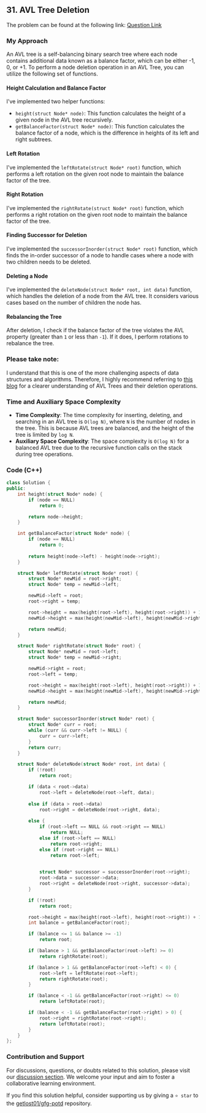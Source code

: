 ## 31. AVL Tree Deletion

The problem can be found at the following link: [Question Link](https://practice.geeksforgeeks.org/problems/avl-tree-deletion/1)

### My Approach

An AVL tree is a self-balancing binary search tree where each node contains additional data known as a balance factor, which can be either -1, 0, or +1.
To perform a node deletion operation in an AVL Tree, you can utilize the following set of functions.

#### Height Calculation and Balance Factor
I've implemented two helper functions:
- `height(struct Node* node)`: This function calculates the height of a given node in the AVL tree recursively.
- `getBalanceFactor(struct Node* node)`: This function calculates the balance factor of a node, which is the difference in heights of its left and right subtrees.

#### Left Rotation
I've implemented the `leftRotate(struct Node* root)` function, which performs a left rotation on the given root node to maintain the balance factor of the tree.

#### Right Rotation
I've implemented the `rightRotate(struct Node* root)` function, which performs a right rotation on the given root node to maintain the balance factor of the tree.

#### Finding Successor for Deletion
I've implemented the `successorInorder(struct Node* root)` function, which finds the in-order successor of a node to handle cases where a node with two children needs to be deleted.

#### Deleting a Node
I've implemented the `deleteNode(struct Node* root, int data)` function, which handles the deletion of a node from the AVL tree. It considers various cases based on the number of children the node has.

#### Rebalancing the Tree
After deletion, I check if the balance factor of the tree violates the AVL property (greater than `1` or less than `-1`). If it does, I perform rotations to rebalance the tree.

### Please take note:
I understand that this is one of the more challenging aspects of data structures and algorithms. Therefore, I highly recommend referring to [this blog](https://www.programiz.com/dsa/avl-tree) for a clearer understanding of AVL Trees and their deletion operations.

### Time and Auxiliary Space Complexity

- **Time Complexity**: The time complexity for inserting, deleting, and searching in an AVL tree is `O(log N)`, where `N` is the number of nodes in the tree. This is because AVL trees are balanced, and the height of the tree is limited by `log N`.
- **Auxiliary Space Complexity**: The space complexity is `O(log N)` for a balanced AVL tree due to the recursive function calls on the stack during tree operations.

### Code (C++)
```cpp
class Solution {
public:
    int height(struct Node* node) {
        if (node == NULL) 
            return 0;

        return node->height;
    }

    int getBalanceFactor(struct Node* node) {
        if (node == NULL) 
            return 0;
            
        return height(node->left) - height(node->right);
    }

    struct Node* leftRotate(struct Node* root) {
        struct Node* newMid = root->right;
        struct Node* temp = newMid->left;

        newMid->left = root;
        root->right = temp;

        root->height = max(height(root->left), height(root->right)) + 1;
        newMid->height = max(height(newMid->left), height(newMid->right)) + 1;

        return newMid;
    }

    struct Node* rightRotate(struct Node* root) {
        struct Node* newMid = root->left;
        struct Node* temp = newMid->right;

        newMid->right = root;
        root->left = temp;

        root->height = max(height(root->left), height(root->right)) + 1;
        newMid->height = max(height(newMid->left), height(newMid->right)) + 1;

        return newMid;
    }

    struct Node* successorInorder(struct Node* root) {
        struct Node* curr = root;
        while (curr && curr->left != NULL) {
            curr = curr->left;
        }
        return curr;
    }

    struct Node* deleteNode(struct Node* root, int data) {
        if (!root) 
            return root;

        if (data < root->data) 
            root->left = deleteNode(root->left, data);
            
        else if (data > root->data)
            root->right = deleteNode(root->right, data);
            
        else {
            if (root->left == NULL && root->right == NULL) 
                return NULL;
            else if (root->left == NULL) 
                return root->right;
            else if (root->right == NULL) 
                return root->left;
            

            struct Node* successor = successorInorder(root->right);
            root->data = successor->data;
            root->right = deleteNode(root->right, successor->data);
        }

        if (!root) 
            return root;

        root->height = max(height(root->left), height(root->right)) + 1;
        int balance = getBalanceFactor(root);

        if (balance <= 1 && balance >= -1)
            return root;

        if (balance > 1 && getBalanceFactor(root->left) >= 0)
            return rightRotate(root);

        if (balance > 1 && getBalanceFactor(root->left) < 0) {
            root->left = leftRotate(root->left);
            return rightRotate(root);
        }

        if (balance < -1 && getBalanceFactor(root->right) <= 0) 
            return leftRotate(root);

        if (balance < -1 && getBalanceFactor(root->right) > 0) {
            root->right = rightRotate(root->right);
            return leftRotate(root);
        }
    }
};
```

### Contribution and Support

For discussions, questions, or doubts related to this solution, please visit our [discussion section](https://github.com/getlost01/gfg-potd/discussions). We welcome your input and aim to foster a collaborative learning environment.

If you find this solution helpful, consider supporting us by giving a `⭐ star` to the [getlost01/gfg-potd](https://github.com/getlost01/gfg-potd) repository.